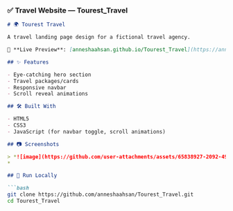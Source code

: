 ### ✅ **Travel Website — Tourest_Travel**

```markdown
# 🌍 Tourest Travel

A travel landing page design for a fictional travel agency.

🔗 **Live Preview**: [anneshaahsan.github.io/Tourest_Travel](https://anneshaahsan.github.io/Tourest_Travel/)

## ✨ Features

- Eye-catching hero section
- Travel packages/cards
- Responsive navbar
- Scroll reveal animations

## 🛠️ Built With

- HTML5
- CSS3
- JavaScript (for navbar toggle, scroll animations)

## 📷 Screenshots

> *![image](https://github.com/user-attachments/assets/65838927-2092-4901-b2bc-8dc8e3cf5a1f)
*

## 🚀 Run Locally

```bash
git clone https://github.com/anneshaahsan/Tourest_Travel.git
cd Tourest_Travel

